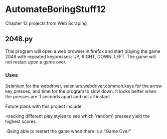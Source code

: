 # AutomateBoringStuff12
Chapter 12 projects from Web Scraping


## 2048.py
This program will open a web browser in firefox and start playing the game 2048 with repeated keypresses: UP, RIGHT, DOWN, LEFT. The game will not restart upon a game over.

### Uses
Selenium for the webdriver, selenium.webdriver.common.keys for the arrow key presses, and time for the program to slow down. It looks better when the presses are .1 seconds apart and not all instant.


Future plans with this project include:

-tracking different play styles to see which 'random' presses yield the highest scores.

-Being able to restart the game when there is a "Game Over"
